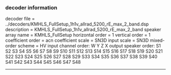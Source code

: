 
### decoder information 
decoder file = ../decoders/KMHLS_FullSetup_1h1v_allrad_5200_rE_max_2_band.dsp
description = KMHLS_FullSetup_1h1v_allrad_5200_rE_max_2_band
speaker array name = KMHLS_FullSetup
horizontal order   = 1
vertical order     = 1
coefficient order  = acn
coefficient scale  = SN3D
input scale        = SN3D
mixed-order scheme = HV
input channel order: W Y Z X 
output speaker order: S1 S2 S3 S4 S5 S6 S7 S8 S9 S10 S11 S12 S13 S14 S15 S16 S17 S18 S19 S20 S21 S22 S23 S24 S25 S26 S27 S28 S29 S33 S34 S35 S36 S37 S38 S39 S40 S41 S42 S43 S44 S45 S46 S47 S48 

---

